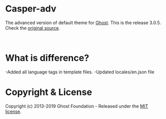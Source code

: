 # Casper-adv

The advanced version of default theme for [Ghost](http://github.com/tryghost/ghost/). This is the release 3.0.5. Check the [original source](https://github.com/TryGhost/Casper/releases/tag/3.0.5).

&nbsp;

# What is difference?

-Added all language tags in template files.
-Updated locales/en.json file


# Copyright & License

Copyright (c) 2013-2019 Ghost Foundation - Released under the [MIT license](LICENSE).
